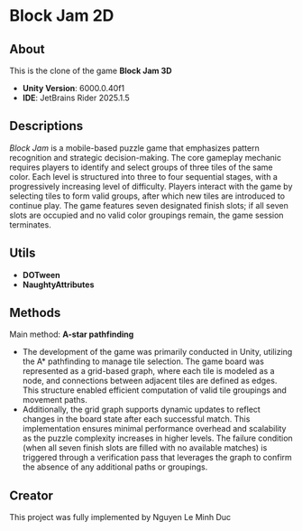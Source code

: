 # Block Jam 2D

## About
This is the clone of the game **Block Jam 3D**

- **Unity Version**: 6000.0.40f1
- **IDE**: JetBrains Rider 2025.1.5

## Descriptions
_Block Jam_ is a mobile-based puzzle game that emphasizes pattern recognition and strategic decision-making. The core gameplay mechanic requires players to identify and select groups of three tiles of the same color. Each level is structured into three to four sequential stages, with a progressively increasing level of difficulty. Players interact with the game by selecting tiles to form valid groups, after which new tiles are introduced to continue play. The game features seven designated finish slots; if all seven slots are occupied and no valid color groupings remain, the game session terminates.

## Utils
- **DOTween**
- **NaughtyAttributes**

## Methods
Main method: **A-star pathfinding**
- The development of the game was primarily conducted in Unity, utilizing the A* pathfinding to manage tile selection. The game board was represented as a grid-based graph, where each tile is modeled as a node, and connections between adjacent tiles are defined as edges. This structure enabled efficient computation of valid tile groupings and movement paths.
- Additionally, the grid graph supports dynamic updates to reflect changes in the board state after each successful match. This implementation ensures minimal performance overhead and scalability as the puzzle complexity increases in higher levels. The failure condition (when all seven finish slots are filled with no available matches) is triggered through a verification pass that leverages the graph to confirm the absence of any additional paths or groupings.

## Creator
This project was fully implemented by Nguyen Le Minh Duc


